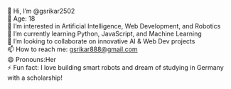 👋 Hi, I’m @gsrikar2502  
🎂 Age: 18  
👀 I’m interested in Artificial Intelligence, Web Development, and Robotics  
🌱 I’m currently learning Python, JavaScript, and Machine Learning  
🤝 I’m looking to collaborate on innovative AI & Web Dev projects  
📫 How to reach me: gsrikar888@gmail.com  
😄 Pronouns:Her  
⚡ Fun fact: I love building smart robots and dream of studying in Germany with a scholarship!

<!--
gsrikar250222/gsrikar250222 is a ✨ special ✨ repository because its `README.md` (this file) appears on your GitHub profile.  
You can click the Preview link to take a look at your changes.  
-->
